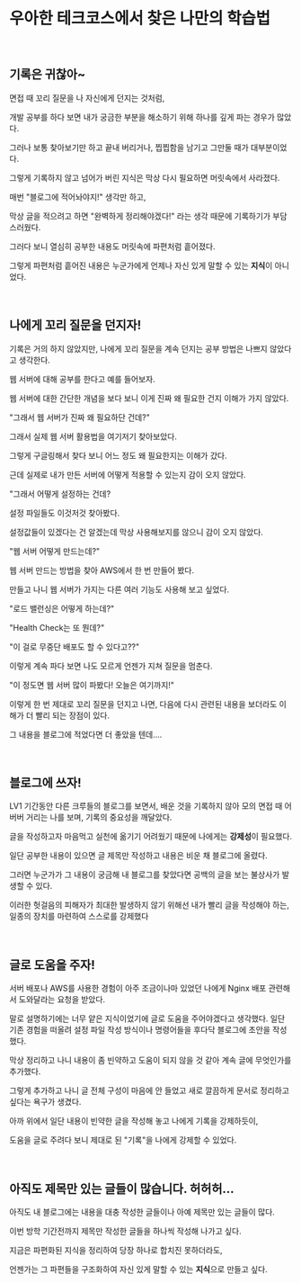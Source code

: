 # 우아한 테크코스에서 찾은 나만의 학습법

</br>

## 기록은 귀찮아~

면접 때 꼬리 질문을 나 자신에게 던지는 것처럼,

개발 공부를 하다 보면 내가 궁금한 부분을 해소하기 위해 하나를 깊게 파는 경우가 많았다.

그러나 보통 찾아보기만 하고 끝내 버리거나, 찝찝함을 남기고 그만둘 때가 대부분이었다.

그렇게 기록하지 않고 넘어가 버린 지식은 막상 다시 필요하면 머릿속에서 사라졌다.

매번 "블로그에 적어놔야지!" 생각만 하고,

막상 글을 적으려고 하면 "완벽하게 정리해야겠다!" 라는 생각 때문에 기록하기가 부담스러웠다.

그러다 보니 열심히 공부한 내용도 머릿속에 파편처럼 흩어졌다.

그렇게 파편처럼 흩어진 내용은 누군가에게 언제나 자신 있게 말할 수 있는 **지식**이 아니었다.

</br>

## 나에게 꼬리 질문을 던지자!

기록은 거의 하지 않았지만, 나에게 꼬리 질문을 계속 던지는 공부 방법은 나쁘지 않았다고 생각한다.

웹 서버에 대해 공부를 한다고 예를 들어보자.

웹 서버에 대한 간단한 개념을 보다 보니 이게 진짜 왜 필요한 건지 이해가 가지 않았다.

"그래서 웹 서버가 진짜 왜 필요하단 건데?"

그래서 실제 웹 서버 활용법을 여기저기 찾아보았다.

그렇게 구글링해서 찾다 보니 어느 정도 왜 필요한지는 이해가 갔다.

근데 실제로 내가 만든 서버에 어떻게 적용할 수 있는지 감이 오지 않았다.

"그래서 어떻게 설정하는 건데?

설정 파일들도 이것저것 찾아봤다.

설정값들이 있겠다는 건 알겠는데 막상 사용해보지를 않으니 감이 오지 않았다.

"웹 서버 어떻게 만드는데?"

웹 서버 만드는 방법을 찾아 AWS에서 한 번 만들어 봤다.

만들고 나니 웹 서버가 가지는 다른 여러 기능도 사용해 보고 싶었다.

"로드 밸런싱은 어떻게 하는데?"

"Health Check는 또 뭔데?"

"이 걸로 무중단 배포도 할 수 있다고??"

이렇게 계속 파다 보면 나도 모르게 언젠가 지쳐 질문을 멈춘다.

"이 정도면 웹 서버 많이 파봤다! 오늘은 여기까지!"

이렇게 한 번 제대로 꼬리 질문을 던지고 나면, 다음에 다시 관련된 내용을 보더라도 이해가 더 빨리 되는 장점이 있다.

그 내용을 블로그에 적었다면 더 좋았을 텐데....

</br>

## 블로그에 쓰자!

LV1 기간동안 다른 크루들의 블로그를 보면서, 배운 것을 기록하지 않아 모의 면접 때 어버버 거리는 나를 보며, 기록의 중요성을 깨달았다.

글을 작성하고자 마음먹고 실천에 옮기기 어려웠기 때문에 나에게는 **강제성**이 필요했다.

일단 공부한 내용이 있으면 글 제목만 작성하고 내용은 비운 채 블로그에 올렸다.

그러면 누군가가 그 내용이 궁금해 내 블로그를 찾았다면 공백의 글을 보는 불상사가 발생할 수 있다.

이러한 헛걸음의 피해자가 최대한 발생하지 않기 위해선 내가 빨리 글을 작성해야 하는, 일종의 장치를 마련하여 스스로를 강제했다

</br>

## 글로 도움을 주자!

서버 배포나 AWS를 사용한 경험이 아주 조금이나마 있었던 나에게 Nginx 배포 관련해서 도와달라는 요청을 받았다.

말로 설명하기에는 너무 얕은 지식이었기에 글로 도움을 주어야겠다고 생각했다. 일단 기존 경험을 떠올려 설정 파일 작성 방식이나 명령어들을 후다닥 블로그에 초안을 작성했다.

막상 정리하고 나니 내용이 좀 빈약하고 도움이 되지 않을 것 같아 계속 글에 무엇인가를 추가했다.

그렇게 추가하고 나니 글 전체 구성이 마음에 안 들었고 새로 깔끔하게 문서로 정리하고 싶다는 욕구가 생겼다.

아까 위에서 일단 내용이 빈약한 글을 작성해 놓고 나에게 기록을 강제하듯이,

도움을 글로 주려다 보니 제대로 된 "기록"을 나에게 강제할 수 있었다.

</br>

## 아직도 제목만 있는 글들이 많습니다. 허허허...

아직도 내 블로그에는 내용을 대충 작성한 글들이나 아예 제목만 있는 글들이 많다.

이번 방학 기간전까지 제목만 작성한 글들을 하나씩 작성해 나가고 싶다.

지금은 파편화된 지식을 정리하여 당장 하나로 합치진 못하더라도,

언젠가는 그 파편들을 구조화하여 자신 있게 말할 수 있는 **지식**으로 만들고 싶다.
